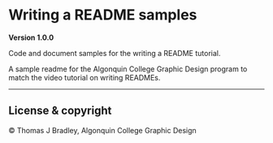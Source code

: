 # Writing a README samples

**Version 1.0.0**

Code and document samples for the writing a README tutorial.

A sample readme for the Algonquin College Graphic Design program to match the video tutorial on writing READMEs.

---

## License & copyright

© Thomas J Bradley, Algonquin College Graphic Design
